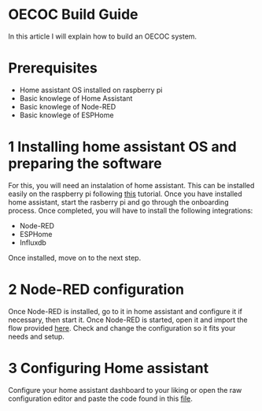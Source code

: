 # OECOC Build Guide
In this article I will explain how to build an OECOC system. 

# Prerequisites
- Home assistant OS installed on raspberry pi
- Basic knowlege of Home Assistant
- Basic knowlege of Node-RED
- Basic knowlege of ESPHome

# 1 Installing home assistant OS and preparing the software

For this, you will need an instalation of home assistant. This can be installed easily on the raspberry pi following [this](https://www.home-assistant.io/installation/raspberrypi) tutorial. Once you have installed home assistant, start the rasberry pi and go through the onboarding process. Once completed, you will have to install the following integrations:
- Node-RED
- ESPHome
- Influxdb

Once installed, move on to the next step.

# 2 Node-RED configuration

Once Node-RED is installed, go to it in home assistant and configure it if necessary, then start it. Once Node-RED is started, open it and import the flow provided [here](https://github.com/The-Game-Breaker/TM_2021-2022_Open-ECOsystem-Control_OECOC/blob/ee62c0f1d5eed604a494e42f3039b4c4e979fb77/Software-Firmware/Node-RED/flows.json). Check and change the configuration so it fits your needs and setup.

# 3 Configuring Home assistant

Configure your home assistant dashboard to your liking or open the raw configuration editor and paste the code found in this [file](https://github.com/The-Game-Breaker/TM_2021-2022_Open-ECOsystem-Control_OECOC/blob/4365aa8a5759891aa45c2a583b3c3437a4dd4da0/Software-Firmware/Home_Assistant/Dashboard_config.yaml).

